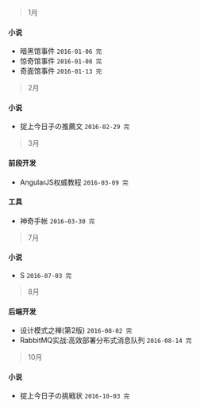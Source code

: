 > 1月

#### 小说

* 暗黑馆事件 `2016-01-06 完`
* 惊奇馆事件 `2016-01-08 完`
* 奇面馆事件 `2016-01-13 完`
 
> 2月

#### 小说

* 掟上今日子の推薦文 `2016-02-29 完`

> 3月

#### 前段开发

* AngularJS权威教程 `2016-03-09 完`

#### 工具

* 神奇手帐 `2016-03-30 完`

> 7月

#### 小说

* S `2016-07-03 完`

> 8月

#### 后端开发

* 设计模式之禅(第2版) `2016-08-02 完`
* RabbitMQ实战:高效部署分布式消息队列 `2016-08-14 完`

> 10月

#### 小说

* 掟上今日子の挑戦状 `2016-10-03 完`
